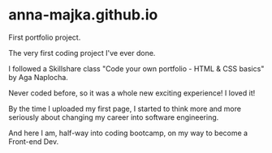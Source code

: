 # anna-majka.github.io
First portfolio project.

The very first coding project I've ever done.

I followed a Skillshare class "Code your own portfolio - HTML & CSS basics" by Aga Naplocha.

Never coded before, so it was a whole new exciting experience! I loved it!

By the time I uploaded my first page, I started to think more and more seriously about changing my career into software engineering.

And here I am, half-way into coding bootcamp, on my way to become a Front-end Dev.
